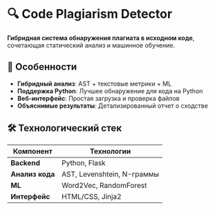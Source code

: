 # 🔍 Code Plagiarism Detector

**Гибридная система обнаружения плагиата в исходном коде**, сочетающая статический анализ и машинное обучение.

## 🌟 Особенности

- **Гибридный анализ**: AST + текстовые метрики + ML
- **Поддержка Python**: Лучшее обнаружение для кода на Python
- **Веб-интерфейс**: Простая загрузка и проверка файлов
- **Объяснимые результаты**: Детализированный отчет о сходстве

## 🛠 Технологический стек

| Компонент          | Технологии                          |
|--------------------|-------------------------------------|
| **Backend**        | Python, Flask                       |
| **Анализ кода**    | AST, Levenshtein, N-граммы          |
| **ML**             | Word2Vec, RandomForest              |
| **Интерфейс**      | HTML/CSS, Jinja2                    |
